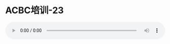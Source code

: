 # ACBC培训-23

<audio style="width: 100%;" preload="false" controls controlslist="nodownload"><source src="//file.simai.life/audio/mp3/old/12138.mp3" type="audio/mpeg">Your browser does not support the audio element.</audio>


